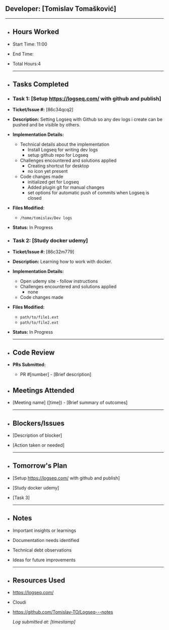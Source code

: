 ## Developer: [Tomislav Tomašković]

---
- ## Hours Worked
- Start Time: 11:00
- End Time:
- Total Hours:4
  
  ---
- ## Tasks Completed
- ### Task 1: [Setup https://logseq.com/ with github and publish]
- **Ticket/Issue #:** [86c34qcq2]
- **Description:** Setting Logseq with Github so any dev logs i create can be pushed and be visible by others.
- **Implementation Details:**
	- Technical details about the implementation
		- Install Logseq for writing dev logs
		- setup github repo for Logseq
	- Challenges encountered and solutions applied
		- Creating shortcut for desktop
		- no icon yet present
	- Code changes made
		- initialized get for Logseq
		- Added plugin git for manual changes
		- set options for automatic push of commits when Logseq is closed
- **Files Modified:**
	- `/home/tomislav/Dev logs`
- **Status:** In Progress
- ### Task 2: [Study docker udemy]
- **Ticket/Issue #:** [86c32m779]
- **Description:** Learning how to work with docker.
- **Implementation Details:**
	- Open udemy site - follow instructions
	- Challenges encountered and solutions applied
		- none
	- Code changes made
- **Files Modified:**
	- `path/to/file1.ext`
	- `path/to/file2.ext`
- **Status:** In Progress
  
  ---
- ## Code Review
- **PRs Submitted:**
	- PR #[number] - [Brief description]
- ## Meetings Attended
- [Meeting name] ([time]) - [Brief summary of outcomes]
  
  ---
- ## Blockers/Issues
- [Description of blocker]
- [Action taken or needed]
  
  ---
- ## Tomorrow's Plan
- [Setup https://logseq.com/ with github and publish]
- [Study docker udemy]
- [Task 3]
  
  ---
- ## Notes
- Important insights or learnings
- Documentation needs identified
- Technical debt observations
- Ideas for future improvements
  
  ---
- ## Resources Used
- https://logseq.com/
- Cloudi
- https://github.com/Tomislav-TO/Logseq---notes
  
  *Log submitted at: [timestamp]*